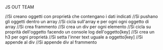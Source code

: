 JS OUT TEAM

//Si creano oggetti con proprietà che contengano i dati indicati
//Si pushano gli oggetti dentro un array
//Si cicla sull'array e per ogni ogni oggetto di array
//Si crea frammento
    //Si crea un div per ogni elemento
        //Si cicla su proprità dell'oggetto facendo un console log dell'oggetto[key]
        //Si crea un h3 per ogni proprietà
        //Si setta l'inner text uguale a oggetto[key]
        //Si appende al div
    //Si appende div al frammento
    